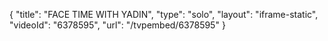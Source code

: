 {
    "title": "FACE TIME WITH YADIN",
    "type": "solo",
    "layout": "iframe-static",
    "videoId": "6378595",
    "url": "\/tvpembed\/6378595"
}